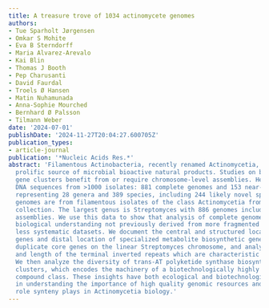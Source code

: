 ```yaml
---
title: A treasure trove of 1034 actinomycete genomes
authors:
- Tue Sparholt Jørgensen
- Omkar S Mohite
- Eva B Sterndorff
- Maria Alvarez-Arevalo
- Kai Blin
- Thomas J Booth
- Pep Charusanti
- David Faurdal
- Troels Ø Hansen
- Matin Nuhamunada
- Anna-Sophie Mourched
- Bernhard Ø Palsson
- Tilmann Weber
date: '2024-07-01'
publishDate: '2024-11-27T20:04:27.600705Z'
publication_types:
- article-journal
publication: '*Nucleic Acids Res.*'
abstract: 'Filamentous Actinobacteria, recently renamed Actinomycetia, are the most
  prolific source of microbial bioactive natural products. Studies on biosynthetic
  gene clusters benefit from or require chromosome-level assemblies. Here, we provide
  DNA sequences from >1000 isolates: 881 complete genomes and 153 near-complete genomes,
  representing 28 genera and 389 species, including 244 likely novel species. All
  genomes are from filamentous isolates of the class Actinomycetia from the NBC culture
  collection. The largest genus is Streptomyces with 886 genomes including 742 complete
  assemblies. We use this data to show that analysis of complete genomes can bring
  biological understanding not previously derived from more fragmented sequences or
  less systematic datasets. We document the central and structured location of core
  genes and distal location of specialized metabolite biosynthetic gene clusters and
  duplicate core genes on the linear Streptomyces chromosome, and analyze the content
  and length of the terminal inverted repeats which are characteristic for Streptomyces.
  We then analyze the diversity of trans-AT polyketide synthase biosynthetic gene
  clusters, which encodes the machinery of a biotechnologically highly interesting
  compound class. These insights have both ecological and biotechnological implications
  in understanding the importance of high quality genomic resources and the complex
  role synteny plays in Actinomycetia biology.'
---
```

